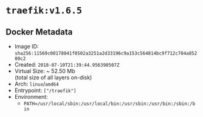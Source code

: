 # `traefik:v1.6.5`

## Docker Metadata

- Image ID: `sha256:11569c00178041f0502a3251a2d33196c9a153c564814bc9f712c704a85200c2`
- Created: `2018-07-10T21:39:44.956390507Z`
- Virtual Size: ~ 52.50 Mb  
  (total size of all layers on-disk)
- Arch: `linux`/`amd64`
- Entrypoint: `["/traefik"]`
- Environment:
  - `PATH=/usr/local/sbin:/usr/local/bin:/usr/sbin:/usr/bin:/sbin:/bin`
